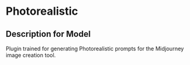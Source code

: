 # Photorealistic

## Description for Model

Plugin trained for generating Photorealistic prompts for the Midjourney image creation tool.

